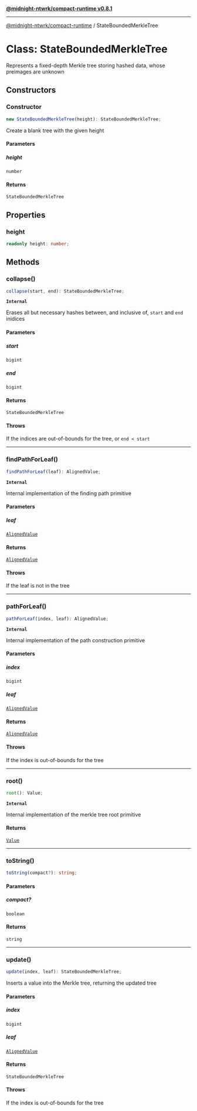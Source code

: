 [**@midnight-ntwrk/compact-runtime v0.8.1**](../README.md)

***

[@midnight-ntwrk/compact-runtime](../globals.md) / StateBoundedMerkleTree

# Class: StateBoundedMerkleTree

Represents a fixed-depth Merkle tree storing hashed data, whose preimages
are unknown

## Constructors

### Constructor

```ts
new StateBoundedMerkleTree(height): StateBoundedMerkleTree;
```

Create a blank tree with the given height

#### Parameters

##### height

`number`

#### Returns

`StateBoundedMerkleTree`

## Properties

### height

```ts
readonly height: number;
```

## Methods

### collapse()

```ts
collapse(start, end): StateBoundedMerkleTree;
```

**`Internal`**

Erases all but necessary hashes between, and inclusive of, `start` and
`end` inidices

#### Parameters

##### start

`bigint`

##### end

`bigint`

#### Returns

`StateBoundedMerkleTree`

#### Throws

If the indices are out-of-bounds for the tree, or `end < start`

***

### findPathForLeaf()

```ts
findPathForLeaf(leaf): AlignedValue;
```

**`Internal`**

Internal implementation of the finding path primitive

#### Parameters

##### leaf

[`AlignedValue`](../type-aliases/AlignedValue.md)

#### Returns

[`AlignedValue`](../type-aliases/AlignedValue.md)

#### Throws

If the leaf is not in the tree

***

### pathForLeaf()

```ts
pathForLeaf(index, leaf): AlignedValue;
```

**`Internal`**

Internal implementation of the path construction primitive

#### Parameters

##### index

`bigint`

##### leaf

[`AlignedValue`](../type-aliases/AlignedValue.md)

#### Returns

[`AlignedValue`](../type-aliases/AlignedValue.md)

#### Throws

If the index is out-of-bounds for the tree

***

### root()

```ts
root(): Value;
```

**`Internal`**

Internal implementation of the merkle tree root primitive

#### Returns

[`Value`](../type-aliases/Value.md)

***

### toString()

```ts
toString(compact?): string;
```

#### Parameters

##### compact?

`boolean`

#### Returns

`string`

***

### update()

```ts
update(index, leaf): StateBoundedMerkleTree;
```

Inserts a value into the Merkle tree, returning the updated tree

#### Parameters

##### index

`bigint`

##### leaf

[`AlignedValue`](../type-aliases/AlignedValue.md)

#### Returns

`StateBoundedMerkleTree`

#### Throws

If the index is out-of-bounds for the tree
